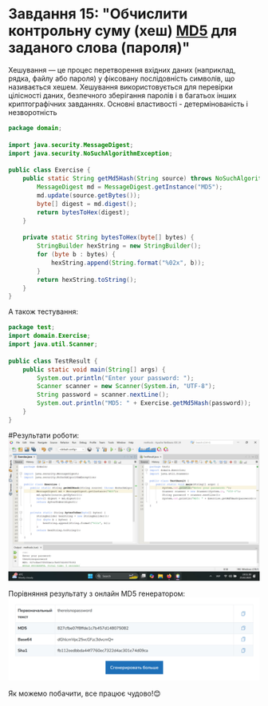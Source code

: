 # Завдання 15: "Обчислити контрольну суму (хеш) [MD5](https://uk.wikipedia.org/wiki/MD5) для заданого слова (пароля)"
Хешування — це процес перетворення вхідних даних (наприклад, рядка, файлу або пароля) у фіксовану послідовність символів, що називається хешем. Хешування використовується для перевірки цілісності даних, безпечного зберігання паролів і в багатьох інших криптографічних завданнях.
Основні властивості - детермінованість і незворотність

``` java
package domain;

import java.security.MessageDigest;
import java.security.NoSuchAlgorithmException;

public class Exercise {
    public static String getMd5Hash(String source) throws NoSuchAlgorithmException{
        MessageDigest md = MessageDigest.getInstance("MD5");
        md.update(source.getBytes());
        byte[] digest = md.digest();
        return bytesToHex(digest);
    }

    private static String bytesToHex(byte[] bytes) {
        StringBuilder hexString = new StringBuilder();
        for (byte b : bytes) {
            hexString.append(String.format("%02x", b));
        }
        return hexString.toString();
    }
}

```

А також тестування:
``` java
package test;
import domain.Exercise;
import java.util.Scanner;

public class TestResult {
    public static void main(String[] args) {
        System.out.println("Enter your password: ");
        Scanner scanner = new Scanner(System.in, "UTF-8");
        String password = scanner.nextLine();
        System.out.println("MD5: " + Exercise.getMd5Hash(password));
    }
}
```

#Результати роботи:
![](https://github.com/ppc-ntu-khpi/methods-Adey4k/blob/master/images/result.jpg "Скрішот результатів")

Порівняння результату з онлайн MD5 генератором:
![](https://github.com/ppc-ntu-khpi/methods-Adey4k/blob/master/images/comparison.jpg "Онлайн генератор")

Як можемо побачити, все працює чудово!😊
